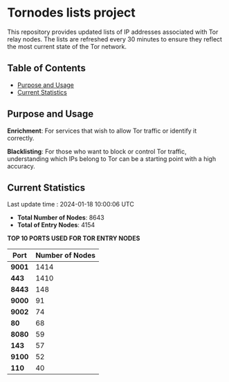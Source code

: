 # Tornodes lists project

This repository provides updated lists of IP addresses associated with Tor relay nodes. The lists are refreshed every 30 minutes to ensure they reflect the most current state of the Tor network.

## Table of Contents

- [Purpose and Usage](#purpose-and-usage)
- [Current Statistics](#current-statistics)


## Purpose and Usage

**Enrichment**: For services that wish to allow Tor traffic or identify it correctly.

**Blacklisting**: For those who want to block or control Tor traffic, understanding which IPs belong to Tor can be a starting point with a high accuracy.

## Current Statistics

Last update time : 2024-01-18 10:00:06 UTC

- **Total Number of Nodes**: 8643
- **Total of Entry Nodes**: 4154

**TOP 10 PORTS USED FOR TOR ENTRY NODES**

| **Port** | **Number of Nodes** |
|------|-----------------|
| **9001**   | 1414  |
| **443**   | 1410  |
| **8443**   | 148  |
| **9000**   | 91  |
| **9002**   | 74  |
| **80**   | 68  |
| **8080**   | 59  |
| **143**   | 57  |
| **9100**   | 52  |
| **110**   | 40  |

